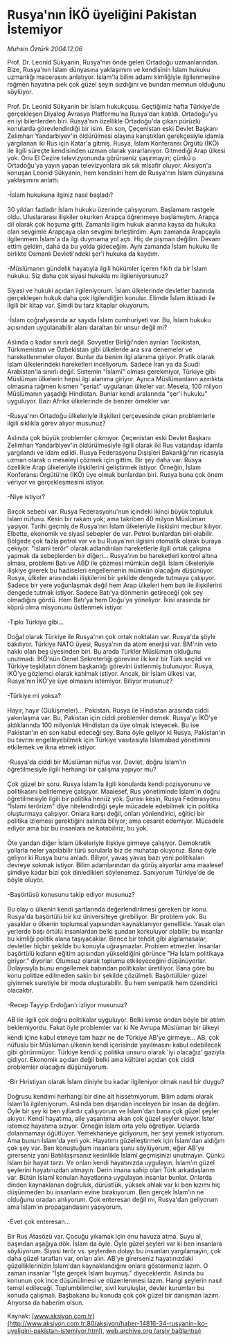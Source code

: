 # Rusya'nın İKÖ üyeliğini Pakistan İstemiyor

*Muhsin Öztürk 2004.12.06*

<font class="agenda2NewsSpot">
 Prof. Dr. Leonid Sükyanin,  Rusya'nın önde gelen Ortadoğu uzmanlarından. Bize, Rusya'nın İslam dünyasına yaklaşımını ve kendisinin İslam hukuku uzmanlığı macerasını anlatıyor.
</font>
<font class="newsDetail">
 İslam'la bilim adamı kimliğiyle ilgilenmesine rağmen hayatına pek çok güzel şeyin sızdığını ve bundan memnun olduğunu söylüyor.
 <br/>
 <br/>
 Prof. Dr. Leonid Sükyanin bir İslam hukukçusu. Geçtiğimiz hafta Türkiye'de gerçekleşen Diyalog Avrasya Platformu'na Rusya'dan katıldı. Ortadoğu'yu en iyi bilenlerden biri. Rusya'nın özellikle Ortadoğu'da çıkan pürüzlü konularda görevlendirdiği bir isim. En son, Çeçenistan eski Devlet Başkanı Zelimhan Yandarbiyev'in öldürülmesi olayına karıştıkları gerekçesiyle idamla yargılanan iki Rus için Katar'a gitmiş. Rusya, İslam Konferansı Örgütü (İKÖ) ile ilgili süreçte kendisinden uzman olarak yararlanıyor. Gitmediği Arap ülkesi yok. Onu El Cezire televizyonunda görürseniz şaşırmayın; çünkü o Ortadoğu'ya yayın yapan televizyonlara sık sık misafir oluyor. Aksiyon'a konuşan Leonid Sükyanin, hem kendisini hem de Rusya'nın İslam dünyasına yaklaşımını anlattı.
 <br/>
 <br/>
 -İslam hukukuna ilginiz nasıl başladı?
 <br/>
 <br/>
 30 yıldan fazladır İslam hukuku üzerinde çalışıyorum. Başlamam rastgele oldu. Uluslararası ilişkiler okurken Arapça öğrenmeye başlamıştım. Arapça dil olarak çok hoşuma gitti. Zamanla ilgim hukuk alanına kaysa da hukuka olan sevgimle Arapçaya olan sevgimi birleştirdim. Aynı zamanda Arapçayla ilgilenmem İslam'a da ilgi duymama yol açtı. Hiç de pişman değilim. Devam ettim geldim, daha da bu yolda gideceğim. Aynı zamanda İslam hukuku ile birlikte Osmanlı Devleti'ndeki şer'i hukuka da kaydım.
 <br/>
 <br/>
 -Müslümanın gündelik hayatıyla ilgili hükümler içeren fıkıh da bir İslam hukuku. Siz daha çok siyasi hukukla mı ilgileniyorsunuz?
 <br/>
 <br/>
 Siyasi ve hukuki açıdan ilgileniyorum. İslam ülkelerinde devletler bazında gerçekleşen hukuk daha çok ilgilendiğim konular. Elimde İslam iktisadı ile ilgili bir kitap var. Şimdi bu tarz kitaplar okuyorum.
 <br/>
 <br/>
 -İslam coğrafyasında az sayıda İslam cumhuriyeti var. Bu, İslam hukuku açısından uygulanabilir alanı daraltan bir unsur değil mi?
 <br/>
 <br/>
 Aslında o kadar sınırlı değil. Sovyetler Birliği'nden ayrılan Tacikistan, Türkmenistan ve Özbekistan gibi ülkelerde ara sıra denemeler ve hareketlenmeler oluyor. Bunlar da benim ilgi alanıma giriyor. Pratik olarak İslam ülkelerindeki hareketleri inceliyorum. Sadece İran ya da Suudi Arabistan'la sınırlı değil. Sistemin "İslamî" olması gerekmiyor, Türkiye gibi Müslüman ülkelerin hepsi ilgi alanıma giriyor. Ayrıca Müslümanların azınlıkta olmasına rağmen kısmen "şeriat" uygulanan ülkeler var. Mesela, 100 milyon Müslümanın yaşadığı Hindistan. Bunlar kendi aralarında "şer'i hukuku" uyguluyor. Bazı Afrika ülkelerinde de benzer örnekler var.
 <br/>
 <br/>
 -Rusya'nın Ortadoğu ülkeleriyle ilişkileri çerçevesinde çıkan problemlerle ilgili sıklıkla görev alıyor musunuz?
 <br/>
 <br/>
 Aslında çok büyük problemler çıkmıyor. Çeçenistan eski Devlet Başkanı Zelimhan Yandarbiyev'in öldürülmesiyle ilgili olarak iki Rus vatandaşı idamla yargılandı ve idam edildi. Rusya Federasyonu Dışişleri Bakanlığı'nın ricasıyla uzman olarak o meseleyi çözmek için gittim. Bir şey daha var. Rusya özellikle Arap ülkeleriyle ilişkilerini geliştirmek istiyor. Örneğin, İslam Konferansı Örgütü'ne (İKÖ) üye olmak bunlardan biri. Rusya buna çok önem veriyor ve gerçekleşmesini istiyor.
 <br/>
 <br/>
 -Niye istiyor?
 <br/>
 <br/>
 Birçok sebebi var. Rusya Federasyonu'nun içindeki ikinci büyük topluluk İslam nüfusu. Kesin bir rakam yok; ama takriben 40 milyon Müslüman yaşıyor. Tarihi geçmiş de Rusya'nın İslam ülkeleriyle ilişkisini mecbur kılıyor. Elbette, ekonomik ve siyasî sebepler de var. Petrol bunlardan biri olabilir. Bölgede çok fazla petrol var ve bu Rusya'nın ilgisini otomatik olarak buraya çekiyor. "İslami terör" olarak adlandırılan hareketlerle ilgili ortak çalışma yapmak da sebeplerden bir diğeri... Rusya'nın bu hareketleri kontrol altına alması, problemi Batı ve ABD ile çözmesi mümkün değil. İslam ülkeleriyle ilişkiye girerek bu hadiseleri engellemenin mümkün olacağını düşünüyor. Rusya, ülkeler arasındaki ilişkilerini bir şekilde dengede tutmaya çalışıyor. Sadece bir yere yoğunlaşmak değil hem Arap ülkeleri hem batı ile ilişkilerini dengede tutmak istiyor. Sadece Batı'ya dönmenin getireceği çok şey olmadığını gördü. Hem Batı'ya hem Doğu'ya yöneliyor. İkisi arasında bir köprü olma misyonunu üstlenmek istiyor.
 <br/>
 <br/>
 -Tıpkı Türkiye gibi...
 <br/>
 <br/>
 Doğal olarak Türkiye ile Rusya'nın çok ortak noktaları var. Rusya'da şöyle bakılıyor. Türkiye NATO üyesi, Rusya'nın da atom enerjisi var. BM'nin veto hakkı olan beş üyesinden biri. Bu arada Türkler Müslüman olduğunu unutmadı. İKÖ'nün Genel Sekreterliği görevine ilk kez bir Türk seçildi ve Türkiye teşkilatın dönem başkanlığı görevini üstlenmiş bulunuyor. Rusya, İKÖ'ye gözlemci olarak katılmak istiyor. Ancak, bir İslam ülkesi var, Rusya'nın İKÖ'ye üye olmasını istemiyor. Biliyor musunuz?
 <br/>
 <br/>
 -Türkiye mi yoksa?
 <br/>
 <br/>
 Hayır, hayır (Gülüşmeler)... Pakistan. Rusya ile Hindistan arasında ciddi yakınlaşma var. Bu, Pakistan için ciddi problemler demek. Rusya'yı İKÖ'ye aldıklarında 100 milyonluk Hindistan da üye olmak isteyecek. Bu ise Pakistan'ın en son kabul edeceği şey. Bana öyle geliyor ki Rusya, Pakistan'ın bu tavrını engelleyebilmek için Türkiye vasıtasıyla İslamabad yönetimini etkilemek ve ikna etmek istiyor.
 <br/>
 <br/>
 -Rusya'da ciddi bir Müslüman nüfus var. Devlet, doğru İslam'ın öğretilmesiyle ilgili herhangi bir çalışma yapıyor mu?
 <br/>
 <br/>
 Çok güzel bir soru. Rusya İslam'la ilgili konularda kendi pozisyonunu ve politikasını belirlemeye çalışıyor. Maalesef, Rus yönetiminde İslam'ın doğru öğretilmesiyle ilgili bir politika henüz yok. Şurası kesin, Rusya Federasyonu "İslami terörizm" diye nitelendirdiği şeyle mücadele edebilmek için politika oluşturmaya çalışıyor. Onlara karşı değil, onları yönlendirici, eğitici bir politika izlemesi gerektiğini aslında biliyor; ama cesaret edemiyor. Mücadele ediyor ama biz bu insanlara ne katabiliriz, bu yok.
 <br/>
 <br/>
 Öte yandan diğer İslam ülkeleriyle ilişkiye girmeye çalışıyor. Demokratik yollarla neler yapılabilir türü sorularla biz de muhatap oluyoruz. Bana öyle geliyor ki Rusya bunu anladı. Biliyor, yavaş yavaş bazı yeni politikaları devreye sokmak istiyor. Bilim adamlarından da görüş alıyorlar ama maalesef şimdiye kadar bizi çok dinledikleri söylenemez. Sanıyorum Türkiye'de de böyle oluyor.
 <br/>
 <br/>
 -Başörtüsü konusunu takip ediyor musunuz?
 <br/>
 <br/>
 Bu olay o ülkenin kendi şartlarında değerlendirilmesi gereken bir konu. Rusya'da başörtülü bir kız üniversiteye girebiliyor. Bir problem yok. Bu yasaklar o ülkenin toplumsal yapısından kaynaklanıyor genellikle. Yasak olan yerlerde başı örtülü insanlardan belki şundan korkuluyor olabilir; bu insanlar bu kimliği politik alana taşıyacaklar. Bence bir tehdit gibi algılamasalar, devletler hiçbir şekilde bu konuyla uğraşmazlar. Problem etmezler. İnsanlar başörtülü kızların eğitim açısından yükseldiğini görünce "Ha İslam politikaya giriyor." diyorlar. Olumsuz olarak toplumu etkileyeceğini düşünüyorlar. Dolayısıyla bunu engellemek babından politikalar üretiliyor. Bana göre bu konu politize edilmeden sakin bir şekilde çözülmeli. Başörtülüler güzel giyinmek suretiyle bir moda oluşturabilir. Bu hem sempatik hem özendirici olacaktır.
 <br/>
 <br/>
 -Recep Tayyip Erdoğan'ı izliyor musunuz?
 <br/>
 <br/>
 AB ile ilgili çok doğru politikalar uyguluyor. Belki kimse ondan böyle bir atılım beklemiyordu. Fakat öyle problemler var ki Ne Avrupa Müslüman bir ülkeyi kendi içine kabul etmeye tam hazır ne de Türkiye AB'ye girmeye... AB, çok nüfuslu bir Müslüman ülkenin kendi içerisinde yayılmasını kabul edebilecek gibi görünmüyor. Türkiye kendi iç politika unsuru olarak 'iyi olacağız' gazıyla gidiyor. Ekonomik açıdan değil belki ama kültürel açıdan çok ciddi problemler olacağını düşünüyorum.
 <br/>
 <br/>
 -Bir Hıristiyan olarak İslam diniyle bu kadar ilgileniyor olmak nasıl bir duygu?
 <br/>
 <br/>
 Doğrusu kendimi herhangi bir dine ait hissetmiyorum. Bilim adamı olarak İslam'la ilgileniyorum. Aslında ben dışarıdan inceleyen bir insan da değilim. Öyle bir şey ki ben yıllardır çalışıyorum ve İslam'dan bana çok güzel şeyler akıyor. Kendi hayatıma, aile yaşantıma akan çok güzel şeyler oluyor. İster istemez hayatıma sızıyor. Örneğin İslam orta yolu öğretiyor. Uçlarda dolanmamayı öğütlüyor. Yemekhaneye gidiyorum, her şeyi yemek istiyorum. Ama bunun İslam'da yeri yok. Hayatımı güzelleştirmek için İslam'dan aldığım çok şey var. Ben konuştuğum insanlara şunu söylüyorum, eğer AB'ye girerseniz yani Batılılaşırsanız kesinlikle İslamî geçmişinizi unutmayın. Çünkü İslam bir hayat tarzı. Ve onları kendi hayatınızda uygulayın. İslam'ın güzel şeylerini hayatınızdan atmayın. Derin imana sahip olan Türk arkadaşlarım var. Bütün İslamî konuları hayatlarına uygulayan insanlar bunlar. Onlarda dinden kaynaklanan doğruluk, dürüstlük, yüksek ahlak var ki ben kızımı hiç düşünmeden bu insanların evine bırakıyorum. Ben gerçek İslam'ın ne olduğunu oradan anlıyorum. Çok enteresan değil mi, Rusya'dan geliyorum ama İslam'ın propagandasını yapıyorum.
 <br/>
 <br/>
 -Evet çok enteresan...
 <br/>
 <br/>
 Bir Rus Atasözü var. Çocuğu yıkamak için onu havuza atma. Suyu al, başından aşağıya dök. İslam da öyle. Öyle güzel şeyleri var ki ben insanlara söylüyorum. Siyasi terör vs. şeylerden dolayı bu insanları yargılamayın, çok daha güzel tarafları var, onları alın. AB'ye girerseniz hayatınızdaki güzelliklerinizin İslam'dan kaynaklandığını onlara göstermeniz lazım. O zaman insanlar "İşte gerçek İslam buymuş." diyeceklerdir. Aslında bu konunun çok ince düşünülmesi ve düzenlenmesi lazım. Hangi şeylerin nasıl temsil edileceği. Toplumbilimciler, sivil kuruluşlar, devler kurumları bu konuda çalışmalı. Başbakana bu konuda çok çok güzel bir danışman lazım. Arıyorsa da haberim olsun.
 <br/>
</font>

Kaynak: [www.aksiyon.com.tr](http://www.aksiyon.com.tr:80/aksiyon/haber-14816-34-rusyanin-iko-uyeligini-pakistan-istemiyor.html), [web.archive.org (arşiv bağlantısı)](http://web.archive.org/web/20110204074138/http://www.aksiyon.com.tr:80/aksiyon/haber-14816-34-rusyanin-iko-uyeligini-pakistan-istemiyor.html)
